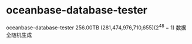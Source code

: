 # oceanbase-database-tester
 oceanbase-database-tester
256.00TB (281,474,976,710,655)($2^48$ − 1) 数据全随机生成
